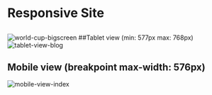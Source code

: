 # Responsive Site
## 
![world-cup-bigscreen](https://user-images.githubusercontent.com/76039658/212775118-fb355d2e-3a26-48ce-97a2-75827b3df9c4.png)
##Tablet view (min: 577px max: 768px)
![tablet-view-blog](https://user-images.githubusercontent.com/76039658/212775138-15fe2b68-ea6e-4c43-87a1-4381a0e90a23.png)
## Mobile view (breakpoint max-width: 576px)
![mobile-view-index](https://user-images.githubusercontent.com/76039658/212775182-130dd966-4817-44ed-a94e-b9ce0511e8f5.png)
